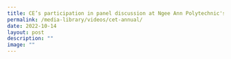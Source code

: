 ```yaml
---
title: CE’s participation in panel discussion at Ngee Ann Polytechnic's CET Annual
permalink: /media-library/videos/cet-annual/
date: 2022-10-14
layout: post
description: ""
image: ""
---
```


